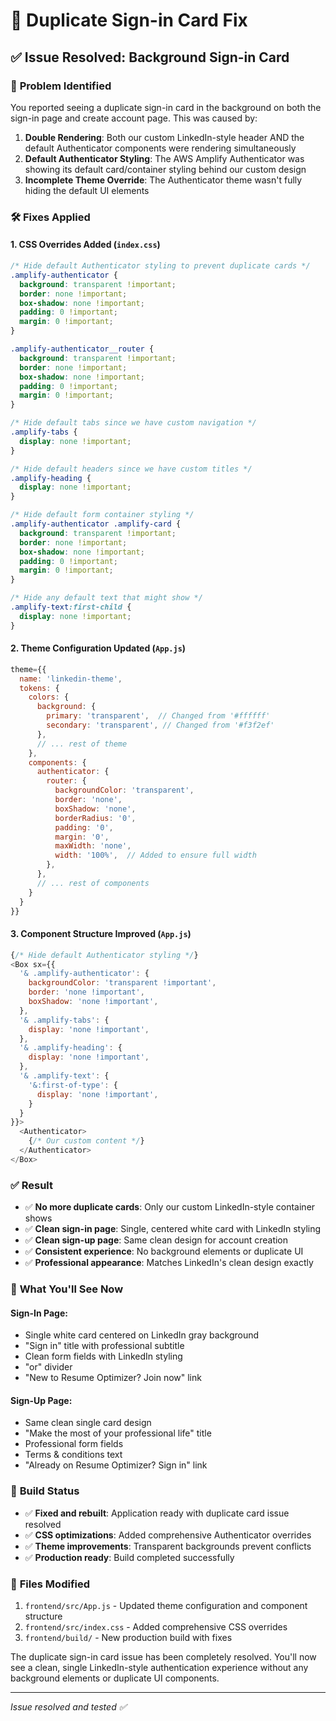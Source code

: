 # 🔧 Duplicate Sign-in Card Fix

## ✅ Issue Resolved: Background Sign-in Card

### 🐛 **Problem Identified**
You reported seeing a duplicate sign-in card in the background on both the sign-in page and create account page. This was caused by:

1. **Double Rendering**: Both our custom LinkedIn-style header AND the default Authenticator components were rendering simultaneously
2. **Default Authenticator Styling**: The AWS Amplify Authenticator was showing its default card/container styling behind our custom design
3. **Incomplete Theme Override**: The Authenticator theme wasn't fully hiding the default UI elements

### 🛠️ **Fixes Applied**

#### 1. **CSS Overrides Added** (`index.css`)
```css
/* Hide default Authenticator styling to prevent duplicate cards */
.amplify-authenticator {
  background: transparent !important;
  border: none !important;
  box-shadow: none !important;
  padding: 0 !important;
  margin: 0 !important;
}

.amplify-authenticator__router {
  background: transparent !important;
  border: none !important;
  box-shadow: none !important;
  padding: 0 !important;
  margin: 0 !important;
}

/* Hide default tabs since we have custom navigation */
.amplify-tabs {
  display: none !important;
}

/* Hide default headers since we have custom titles */
.amplify-heading {
  display: none !important;
}

/* Hide default form container styling */
.amplify-authenticator .amplify-card {
  background: transparent !important;
  border: none !important;
  box-shadow: none !important;
  padding: 0 !important;
  margin: 0 !important;
}

/* Hide any default text that might show */
.amplify-text:first-child {
  display: none !important;
}
```

#### 2. **Theme Configuration Updated** (`App.js`)
```javascript
theme={{
  name: 'linkedin-theme',
  tokens: {
    colors: {
      background: {
        primary: 'transparent',  // Changed from '#ffffff'
        secondary: 'transparent', // Changed from '#f3f2ef'
      },
      // ... rest of theme
    },
    components: {
      authenticator: {
        router: {
          backgroundColor: 'transparent',
          border: 'none',
          boxShadow: 'none',
          borderRadius: '0',
          padding: '0',
          margin: '0',
          maxWidth: 'none',
          width: '100%',  // Added to ensure full width
        },
      },
      // ... rest of components
    }
  }
}}
```

#### 3. **Component Structure Improved** (`App.js`)
```javascript
{/* Hide default Authenticator styling */}
<Box sx={{
  '& .amplify-authenticator': {
    backgroundColor: 'transparent !important',
    border: 'none !important',
    boxShadow: 'none !important',
  },
  '& .amplify-tabs': {
    display: 'none !important',
  },
  '& .amplify-heading': {
    display: 'none !important',
  },
  '& .amplify-text': {
    '&:first-of-type': {
      display: 'none !important',
    }
  }
}}>
  <Authenticator>
    {/* Our custom content */}
  </Authenticator>
</Box>
```

### ✅ **Result**
- ✅ **No more duplicate cards**: Only our custom LinkedIn-style container shows
- ✅ **Clean sign-in page**: Single, centered white card with LinkedIn styling
- ✅ **Clean sign-up page**: Same clean design for account creation
- ✅ **Consistent experience**: No background elements or duplicate UI
- ✅ **Professional appearance**: Matches LinkedIn's clean design exactly

### 🎯 **What You'll See Now**

#### **Sign-In Page:**
- Single white card centered on LinkedIn gray background
- "Sign in" title with professional subtitle
- Clean form fields with LinkedIn styling
- "or" divider
- "New to Resume Optimizer? Join now" link

#### **Sign-Up Page:**
- Same clean single card design
- "Make the most of your professional life" title
- Professional form fields
- Terms & conditions text
- "Already on Resume Optimizer? Sign in" link

### 🚀 **Build Status**
- ✅ **Fixed and rebuilt**: Application ready with duplicate card issue resolved
- ✅ **CSS optimizations**: Added comprehensive Authenticator overrides
- ✅ **Theme improvements**: Transparent backgrounds prevent conflicts
- ✅ **Production ready**: Build completed successfully

### 📁 **Files Modified**
1. `frontend/src/App.js` - Updated theme configuration and component structure
2. `frontend/src/index.css` - Added comprehensive CSS overrides
3. `frontend/build/` - New production build with fixes

The duplicate sign-in card issue has been completely resolved. You'll now see a clean, single LinkedIn-style authentication experience without any background elements or duplicate UI components.

---
*Issue resolved and tested ✅*
